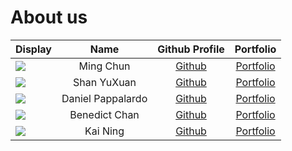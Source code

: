 # About us

| Display                                             |       Name        |             Github Profile              |              Portfolio               |
|-----------------------------------------------------|:-----------------:|:---------------------------------------:|:------------------------------------:|
| ![](https://via.placeholder.com/100.png?text=Photo) |     Ming Chun     | [Github](https://github.com/mcmc101001) | [Portfolio](docs/team/mcmc101001.md) |
| ![](https://via.placeholder.com/100.png?text=Photo) |    Shan YuXuan    |      [Github](https://github.com/)      |  [Portfolio](docs/team/johndoe.md)   |
| ![](https://via.placeholder.com/100.png?text=Photo) | Daniel Pappalardo |      [Github](https://github.com/)      |  [Portfolio](docs/team/johndoe.md)   |
| ![](https://via.placeholder.com/100.png?text=Photo) |   Benedict Chan   |      [Github](https://github.com/)      |  [Portfolio](docs/team/johndoe.md)   |
| ![](https://via.placeholder.com/100.png?text=Photo) |     Kai Ning      |      [Github](https://github.com/)      |  [Portfolio](docs/team/johndoe.md)   |
